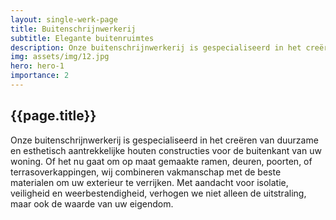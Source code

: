 ```yaml
---
layout: single-werk-page
title: Buitenschrijnwerkerij
subtitle: Elegante buitenruimtes
description: Onze buitenschrijnwerkerij is gespecialiseerd in het creëren van duurzame en esthetisch aantrekkelijke houten constructies voor de buitenkant van uw woning. Of het nu gaat om op maat gemaakte ramen, deuren, poorten, of terrasoverkappingen.
img: assets/img/12.jpg
hero: hero-1
importance: 2
---
```


<section>
  <div class="container pt-5 pb-5">
    <div class="row">
      <div class="col-md-12">
        <h2>{{page.title}}</h2>
      </div>
    </div>
    <div class="row">
    <div class="col-md-12">
Onze buitenschrijnwerkerij is gespecialiseerd in het creëren van duurzame en esthetisch aantrekkelijke houten constructies voor de buitenkant van uw woning. Of het nu gaat om op maat gemaakte ramen, deuren, poorten, of terrasoverkappingen, wij combineren vakmanschap met de beste materialen om uw exterieur te verrijken. Met aandacht voor isolatie, veiligheid en weerbestendigheid, verhogen we niet alleen de uitstraling, maar ook de waarde van uw eigendom.
</div>
    </div>
  </div>
</section>

